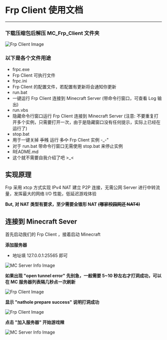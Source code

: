 # Frp Client 使用文档
___
### 下载压缩包后解压 MC_Frp_Client 文件夹

![Frp Client Image](https://transfer.v4.xhq666.cn:82/files/frp_img/files.png)

### 以下是各个文件用途

+ frpc.exe
 + Frp Client 可执行文件
+ frpc.ini
 + Frp Client 的配置文件，若配置有更新将会通知你更新
+ run.bat
 + 一键运行 Frp Client 连接到 Minecraft Server (带命令行窗口，可查看 Log 输出)
+ run.vbs
 + 隐藏命令行窗口运行 Frp Client 连接到 Minecraft Server (注意: 不要重复打开多个实例，只需要打开一次，由于是隐藏窗口没有任何提示，实际上已经在运行了)
+ stop.bat
 + 用于一键关掉 ~~手残~~ 运行 ~~多个~~ Frp Client 实例 -_-"
 + 对于 run.bat 带命令行窗口无需使用 stop.bat 来停止实例
+ README.md
 + 这个就不需要自我介绍了吧 >_<

## 实现原理

Frp 采用 xtcp 方式实现 IPv4 NAT 建立 P2P 连接，无需公网 Server 进行中转流量，发挥最大的网络 I/O 性能，低延迟游戏体验

__But, 对 NAT 类型有要求，至少需要全锥形 NAT ~~(哪家校园网还 NAT4)~~__

## 连接到 Minecraft Sever

首先启动我们的 Frp Client ，接着启动 Minecraft

__添加服务器__

+ 地址填 127.0.0.1:25565 即可

![MC Server Info Image](https://transfer.v4.xhq666.cn:82/files/frp_img/server_info.png)

__如果出现 "open tunnel error" 先别急，一般需要 5~10 秒左右才打洞成功，可以在 MC 服务器列表隔几秒点一次刷新__

![Frp Client Image](https://transfer.v4.xhq666.cn:82/files/frp_img/open_tunnel_error.png)

__显示 "nathole prepare success" 说明打洞成功__

![Frp Client Image](https://transfer.v4.xhq666.cn:82/files/frp_img/nathole_success.png)

__点击 "加入服务器" 开始游戏辣__

![MC Server Info Image](https://transfer.v4.xhq666.cn:82/files/frp_img/delay.png)
